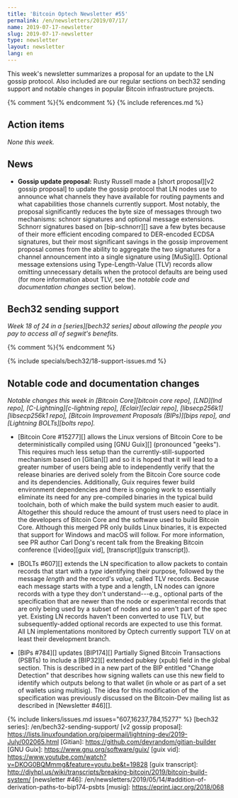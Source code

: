 ```yaml
---
title: 'Bitcoin Optech Newsletter #55'
permalink: /en/newsletters/2019/07/17/
name: 2019-07-17-newsletter
slug: 2019-07-17-newsletter
type: newsletter
layout: newsletter
lang: en
---
```

This week's newsletter summarizes a proposal for an update to the LN
gossip protocol. Also included are our regular sections on bech32
sending support and notable changes in popular Bitcoin infrastructure
projects.

{% comment %}<!-- include references.md below the fold but above any Jekyll/Liquid variables-->{% endcomment %}
{% include references.md %}

## Action items

*None this week.*

## News

- **Gossip update proposal:** Rusty Russell made a [short proposal][v2
  gossip proposal] to update the gossip protocol that LN nodes use to
  announce what channels they have available for routing payments and
  what capabilities those channels currently support.  Most notably, the
  proposal significantly reduces the byte size of messages through two
  mechanisms: schnorr signatures and optional message extensions.
  Schnorr signatures based on [bip-schnorr][] save a few bytes because
  of their more efficient encoding compared to DER-encoded ECDSA
  signatures, but their most significant savings in the gossip
  improvement proposal comes from the ability to aggregate the two
  signatures for a channel announcement into a single signature using
  [MuSig][].  Optional message extensions using Type-Length-Value (TLV)
  records allow omitting unnecessary details when the protocol defaults
  are being used (for more information about TLV, see the *notable
  code and documentation changes* section below).

## Bech32 sending support

*Week 18 of 24 in a [series][bech32 series] about allowing the people
you pay to access all of segwit's benefits.*

{% comment %}<!-- weekly reminder for harding: check Bech32 Adoption
wiki page for changes -->{% endcomment %}

{% include specials/bech32/18-support-issues.md %}

## Notable code and documentation changes

*Notable changes this week in [Bitcoin Core][bitcoin core repo],
[LND][lnd repo], [C-Lightning][c-lightning repo], [Eclair][eclair repo],
[libsecp256k1][libsecp256k1 repo], [Bitcoin Improvement Proposals
(BIPs)][bips repo], and [Lightning BOLTs][bolts repo].*

- [Bitcoin Core #15277][] allows the Linux versions of Bitcoin Core to
  be deterministically compiled using [GNU Guix][] (pronounced "geeks").
  This requires much less setup than the currently-still-supported
  mechanism based on [Gitian][] and so it is hoped that it will lead to a
  greater number of users being able to independently verify that the
  release binaries are derived solely from the Bitcoin Core source code
  and its dependencies.  Additionally, Guix requires fewer build
  environment dependencies and there is ongoing work to essentially
  eliminate its need for any pre-compiled binaries in the typical build
  toolchain, both of which make the build system much easier to audit.
  Altogether this should reduce the amount of trust users need to place
  in the developers of Bitcoin Core and the software used to build
  Bitcoin Core.  Although this merged PR only builds Linux binaries,
  it is expected that support for Windows and macOS will
  follow.  For more information, see PR author Carl Dong's recent talk
  from the Breaking Bitcoin conference ([video][guix vid],
  [transcript][guix transcript]).

- [BOLTs #607][] extends the LN specification to allow packets to contain
  records that start with a *type* identifying their purpose, followed by
  the message *length* and the record's *value*, called TLV records.
  Because each message starts with a type and a length, LN nodes can
  ignore records with a type they don't understand---e.g., optional parts
  of the specification that are newer than the node or experimental
  records that are only being used by a subset of nodes and so aren't
  part of the spec yet.  Existing LN records haven't been converted to
  use TLV, but subsequently-added optional records are expected to use
  this format.  All LN implementations monitored by Optech currently
  support TLV on at least their development branch.

- [BIPs #784][] updates [BIP174][] Partially Signed Bitcoin Transactions
  (PSBTs) to include a [BIP32][] extended pubkey (xpub) field in the
  global section.  This is described in a new part of the BIP entitled
  "Change Detection" that describes how signing wallets can use this new
  field to identify which outputs belong to that wallet (in whole or as
  part of a set of wallets using multisig).  The idea for this
  modification of the specification was previously discussed on the
  Bitcoin-Dev mailing list as described in [Newsletter #46][].

{% include linkers/issues.md issues="607,16237,784,15277" %}
[bech32 series]: /en/bech32-sending-support/
[v2 gossip proposal]: https://lists.linuxfoundation.org/pipermail/lightning-dev/2019-July/002065.html
[Gitian]: https://github.com/devrandom/gitian-builder
[GNU Guix]: https://www.gnu.org/software/guix/
[guix vid]: https://www.youtube.com/watch?v=DKOG0BQMmmg&feature=youtu.be&t=19828
[guix transcript]: http://diyhpl.us/wiki/transcripts/breaking-bitcoin/2019/bitcoin-build-system/
[newsletter #46]: /en/newsletters/2019/05/14/#addition-of-derivation-paths-to-bip174-psbts
[musig]: https://eprint.iacr.org/2018/068
